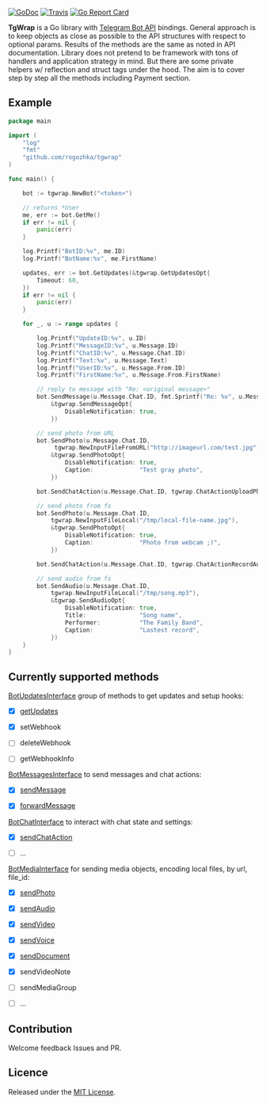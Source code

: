 [![GoDoc](https://godoc.org/github.com/rogozhka/tgwrap?status.svg)](https://godoc.org/github.com/rogozhka/tgwrap)
[![Travis](https://travis-ci.org/rogozhka/tgwrap.svg?branch=master)](https://travis-ci.org/rogozhka/tgwrap)
[![Go Report Card](https://goreportcard.com/badge/github.com/rogozhka/tgwrap)](https://goreportcard.com/report/github.com/rogozhka/tgwrap)

**TgWrap** is a Go library with [Telegram Bot API](https://core.telegram.org/bots/api) bindings. General approach is to keep objects as close as possible to the API structures with respect to optional params. Results of the methods are the same as noted in API documentation. Library does not pretend to be framework with tons of handlers and application strategy in mind. But there are some private helpers w/ reflection and struct tags under the hood. The aim is to cover step by step all the methods including Payment section.



## Example

```go
package main

import (
	"log"
	"fmt"
	"github.com/rogozhka/tgwrap"
)

func main() {

	bot := tgwrap.NewBot("<token>")

  	// returns *User
	me, err := bot.GetMe()
	if err != nil {
		panic(err)
	}

	log.Printf("BotID:%v", me.ID)
	log.Printf("BotName:%v", me.FirstName)

	updates, err := bot.GetUpdates(&tgwrap.GetUpdatesOpt{
		Timeout: 60,
	})
	if err != nil {
		panic(err)
	}

	for _, u := range updates {

		log.Printf("UpdateID:%v", u.ID)
		log.Printf("MessageID:%v", u.Message.ID)
		log.Printf("ChatID:%v", u.Message.Chat.ID)
		log.Printf("Text:%v", u.Message.Text)
		log.Printf("UserID:%v", u.Message.From.ID)
		log.Printf("FirstName:%v", u.Message.From.FirstName)

		// reply to message with "Re: <original message>"
		bot.SendMessage(u.Message.Chat.ID, fmt.Sprintf("Re: %v", u.Message.Text),
			&tgwrap.SendMessageOpt{
				DisableNotification: true,
			})

		// send photo from URL
		bot.SendPhoto(u.Message.Chat.ID,
             tgwrap.NewInputFileFromURL("http://imageurl.com/test.jpg"),
			&tgwrap.SendPhotoOpt{
				DisableNotification: true,
				Caption:             "Test gray photo",
			})

		bot.SendChatAction(u.Message.Chat.ID, tgwrap.ChatActionUploadPhoto)

		// send photo from fs
		bot.SendPhoto(u.Message.Chat.ID,
			tgwrap.NewInputFileLocal("/tmp/local-file-name.jpg"),
			&tgwrap.SendPhotoOpt{
				DisableNotification: true,
				Caption:             "Photo from webcam ;)",
			})

		bot.SendChatAction(u.Message.Chat.ID, tgwrap.ChatActionRecordAudio)

		// send audio from fs
		bot.SendAudio(u.Message.Chat.ID,
			tgwrap.NewInputFileLocal("/tmp/song.mp3"),
			&tgwrap.SendAudioOpt{
				DisableNotification: true,
				Title:               "Song name",
				Performer:           "The Family Band",
				Caption:             "Lastest record",
			})
	}
}
```



## Currently supported methods

[BotUpdatesInterface](https://pkg.go.dev/github.com/rogozhka/tgwrap#BotUpdatesInterface) group of methods to get updates and setup hooks:

- [x] [getUpdates](https://core.telegram.org/bots/api#getupdates)

- [x] setWebhook

- [ ] deleteWebhook

- [ ] getWebhookInfo





[BotMessagesInterface](https://pkg.go.dev/github.com/rogozhka/tgwrap#BotMessagesInterface) to send messages and chat actions:

- [x] [sendMessage](https://core.telegram.org/bots/api#sendmessage)
- [x] [forwardMessage](https://core.telegram.org/bots/api#forwardmessage)




[BotChatInterface](https://pkg.go.dev/github.com/rogozhka/tgwrap#BotChatInterface) to interact with chat state and settings:

- [x] [sendChatAction](https://core.telegram.org/bots/api#sendchataction)

- [ ] ...




[BotMediaInterface](https://pkg.go.dev/github.com/rogozhka/tgwrap#BotMediaInterface) for sending media objects, encoding local files, by url, file_id:

- [x] [sendPhoto](https://core.telegram.org/bots/api#sendphoto)

- [x] [sendAudio](https://core.telegram.org/bots/api#sendaudio)

- [x] [sendVideo](https://core.telegram.org/bots/api#sendvideo)

- [x] [sendVoice](https://core.telegram.org/bots/api#sendvoice)

- [x] [sendDocument](https://core.telegram.org/bots/api#senddocument)

- [x] sendVideoNote

- [ ] sendMediaGroup

- [ ] ...



## Contribution

Welcome feedback Issues and PR.



## Licence

Released under the [MIT License](https://github.com/rogozhka/tgwrap/blob/master/LICENSE).
